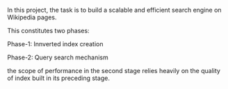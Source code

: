 In this project, the task is to build a scalable and efficient search engine on Wikipedia pages.

This constitutes two phases:

Phase-1: Innverted index creation

Phase-2: Query search mechanism

the scope of performance in the second stage relies heavily on the quality of index built in its preceding stage.
